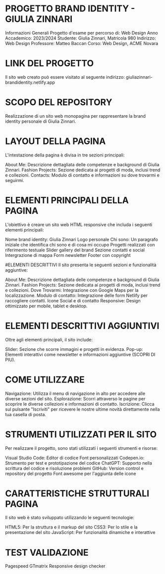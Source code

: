 # PROGETTO BRAND IDENTITY - GIULIA ZINNARI
Informazioni Generali
Progetto d'esame per percorso di: Web Design
Anno Accademico: 2023/2024
Studente: Giulia Zinnari, Matricola 980
Indirizzo: Web Design
Professore: Matteo Baccan
Corso: Web Design, ACME Novara

# LINK DEL PROGETTO
Il sito web creato può essere visitato al seguente indirizzo: giuliazinnari-brandidentity.netlify.app

# SCOPO DEL REPOSITORY
Realizzazione di un sito web monopagina per rappresentare la brand identity personale di Giulia Zinnari.

# LAYOUT DELLA PAGINA
L'intestazione della pagina è divisa in tre sezioni principali:

About Me: Descrizione dettagliata delle competenze e background di Giulia Zinnari.
Fashion Projects: Sezione dedicata ai progetti di moda, inclusi trend e collezioni.
Contacts: Modulo di contatto e informazioni su dove trovarmi e seguirmi.

# ELEMENTI PRINCIPALI DELLA PAGINA
L'obiettivo è creare un sito web HTML responsive che includa i seguenti elementi principali:

Nome brand identity: Giulia Zinnari
Logo personale
Chi sono: Un paragrafo iniziale che identifica chi sono e di cosa mi occupo
Progetti realizzati con riferimento testuale
Slider gallery del brand
Sezione contatti e social
Intergrazione di mappa 
Form newsletter
Footer con copyright

#ELEMENTI DESCRITTIVI
Il sito presenta le seguenti sezioni e funzionalità aggiuntive:

About Me: Descrizione dettagliata delle competenze e background di Giulia Zinnari.
Fashion Projects: Sezione dedicata ai progetti di moda, inclusi trend e collezioni.
Dove Trovarmi: Integrazione con Google Maps per la localizzazione.
Modulo di contatto: Integrazione delle form Netlify per raccogliere contatti.
Icone Social e di contatto 
Responsive: Design ottimizzato per mobile, tablet e desktop.

# ELEMENTI DESCRITTIVI AGGIUNTIVI
Oltre agli elementi principali, il sito include:

Slider: Sezione che scorre immagini e progetti in evidenza.
Pop-up: Elementi interattivi come newsletter e informazioni aggiuntive (SCOPRI DI PIU).

# COME UTILIZZARE
Navigazione: Utilizza il menu di navigazione in alto per accedere alle diverse sezioni del sito.
Esplorazione: Scorri attraverso le pagine per scoprire le diverse collezioni e informazioni di contatto.
Iscrizione: Clicca sul pulsante "Iscriviti" per ricevere le nostre ultime novità direttamente nella tua casella di posta.

# STRUMENTI UTILIZZATI PER IL SITO
Per realizzare il progetto, sono stati utilizzati i seguenti strumenti e risorse:

Visual Studio Code: Editor di codice
Font personalizzati
Codepen.io: Strumento per test e prototipazione del codice
ChatGPT: Supporto nella scrittura del codice e risoluzione problemi
GitHub: Version control e repository del progetto
Font awesome per l'aggiunta delle icone

#  CARATTERISTICHE STRUTTURALI PAGINA
Il sito web è stato sviluppato utilizzando le seguenti tecnologie:

HTML5: Per la struttura e il markup del sito
CSS3: Per lo stile e la presentazione del sito
JavaScript: Per funzionalità dinamiche e interattive

# TEST VALIDAZIONE
Pagespeed
GTmatrix
Responsive design checker
